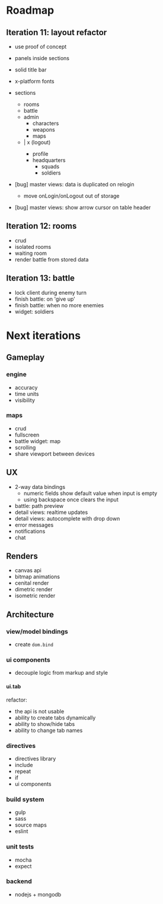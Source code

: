 Roadmap
=======

Iteration 11: layout refactor
-----------------------------

*   use proof of concept
*   panels inside sections
*   solid title bar
*   x-platform fonts

*   sections
    *   rooms
    *   battle
    *   admin
        *   characters
        *   weapons
        *   maps
    *   <username> | x (logout)
        *   profile
        *   headquarters
            *   squads
            *   soldiers

*   [bug] master views: data is duplicated on relogin
    *   move onLogin/onLogout out of storage
*   [bug] master views: show arrow cursor on table header

Iteration 12: rooms
-------------------

*   crud
*   isolated rooms
*   waiting room
*   render battle from stored data

Iteration 13: battle
--------------------

*   lock client during enemy turn
*   finish battle: on 'give up'
*   finish battle: when no more enemies
*   widget: soldiers

Next iterations
===============

Gameplay
--------

### engine

*   accuracy
*   time units
*   visibility

### maps

*   crud
*   fullscreen
*   battle widget: map
*   scrolling
*   share viewport between devices

UX
--

*   2-way data bindings
    *   numeric fields show default value when input is empty
    *   using backspace once clears the input
*   battle: path preview
*   detail views: realtime updates
*   detail views: autocomplete with drop down
*   error messages
*   notifications
*   chat

Renders
-------

*   canvas api
*   bitmap animations
*   cenital render
*   dimetric render
*   isometric render

Architecture
------------

### view/model bindings

*   create `dom.bind`

### ui components

*   decouple logic from markup and style

#### ui.tab

refactor:

*   the api is not usable
*   ability to create tabs dynamically
*   ability to show/hide tabs
*   ability to change tab names

### directives

*   directives library
*   include
*   repeat
*   if
*   ui components

### build system

*   gulp
*   sass
*   source maps
*   eslint

### unit tests

*   mocha
*   expect

### backend

*   nodejs + mongodb
